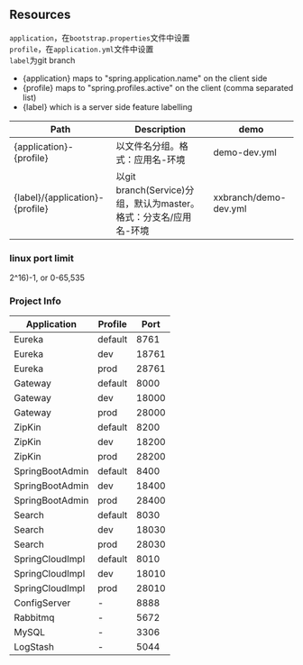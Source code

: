 ## Resources

`application`，在`bootstrap.properties`文件中设置  
`profile`，在`application.yml`文件中设置  
`label`为git branch

* {application} maps to "spring.application.name" on the client side
* {profile} maps to "spring.profiles.active" on the client (comma separated list)  
* {label} which is a server side feature labelling  

| Path             | Description  | demo |
|------------------|--------------|--------------|
| {application}-{profile} |    以文件名分组。格式：应用名-环境     | demo-dev.yml |
| {label}/{application}-{profile} | 以git branch(Service)分组，默认为master。格式：分支名/应用名-环境 | xxbranch/demo-dev.yml |

### linux port limit
2^16)-1, or 0-65,535

### Project Info
| Application | Profile | Port |
|----------|--------------|--------------|
| Eureka | default |  8761 |
| Eureka |   dev   | 18761 |
| Eureka |   prod  | 28761 |
| Gateway | default |  8000 |
| Gateway |   dev   | 18000 |
| Gateway |   prod  | 28000 |
| ZipKin | default |  8200 |
| ZipKin |   dev   | 18200 |
| ZipKin |   prod  | 28200 |
| SpringBootAdmin | default |  8400 |
| SpringBootAdmin |   dev   | 18400 |
| SpringBootAdmin |   prod  | 28400 |
| Search | default |  8030 |
| Search |   dev   | 18030 |
| Search |   prod  | 28030 |
| SpringCloudImpl | default |  8010 |
| SpringCloudImpl |   dev   | 18010 |
| SpringCloudImpl |   prod  | 28010 |
| ConfigServer |   -  | 8888 |
| Rabbitmq |   -  | 5672 |
| MySQL |   -  | 3306 |
| LogStash |   -  | 5044 |